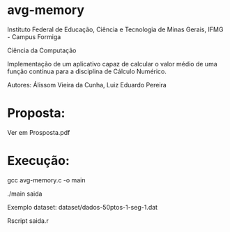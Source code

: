# avg-memory

Instituto Federal de Educação, Ciência e Tecnologia de Minas Gerais, IFMG - Campus Formiga

Ciência da Computação

Implementação de um aplicativo capaz de calcular o valor médio de uma função contínua para a disciplina de Cálculo Numérico.

Autores: Álissom Vieira da Cunha, Luiz Eduardo Pereira

# Proposta:

Ver em Prosposta.pdf

# Execução:

gcc avg-memory.c -o main

./main <dataset> saida

Exemplo dataset: dataset/dados-50ptos-1-seg-1.dat

Rscript saida.r
